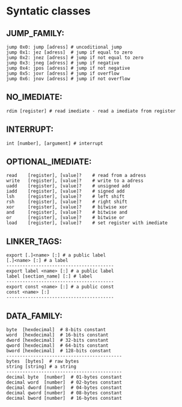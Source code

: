 # Syntatic classes

## JUMP_FAMILY:

    jump 0x0: jump [adress] # uncoditional jump
    jump 0x1: jez [adress]  # jump if equal to zero
    jump 0x2: jnez [adress] # jump if not equal to zero
    jump 0x3: jneg [adress] # jump if negative
    jump 0x4: jpos [adress] # jump if not negative
    jump 0x5: jovr [adress] # jump if overflow
    jump 0x6: jnov [adress] # jump if not overflow
    
## NO_IMEDIATE:

    rdim [register] # read imediate - read a imediate from register
    
## INTERRUPT:

    int [number], [argument] # interrupt 
    
## OPTIONAL_IMEDIATE:

    read    [register], [value]?	# read from a adress
    write   [register], [value]?	# write to a adress
    uadd    [register], [value]?	# unsigned add
    iadd    [register], [value]?	# signed add
    lsh	    [register], [value]?	# left shift
    rsh	    [register], [value]?	# right shift
    xor	    [register], [value]?	# bitwise xor
    and	    [register], [value]?	# bitwise and
    or	    [register], [value]?	# bitwise or
    load    [register], [value]?	# set register with imediate
    
## LINKER_TAGS:


    export [.]<name> [:] # a public label 
    [.]<name> [:] # a label
    ----------------------------------------
    export label <name> [:] # a public label
    label [section_name] [:] # label
    ----------------------------------------
    export const <name> [:] # a public const
    const <name> [:]
    ----------------------------------------
    
    
## DATA_FAMILY:

    byte  [hexdecimal]  # 8-bits constant
    word  [hexdecimal]  # 16-bits constant
    dword [hexdecimal]  # 32-bits constant
    qword [hexdecimal]  # 64-bits constant
    bword [hexdecimal]  # 128-bits constant
    -------------------------------------------
    bytes  [bytes]  # raw bytes
    string [string] # a string
    -------------------------------------------
    decimal byte  [number]  # 01-bytes constant
    decimal word  [number]  # 02-bytes constant
    decimal dword [number]  # 04-bytes constant
    decimal qword [number]  # 08-bytes constant
    decimal bword [number]  # 16-bytes constant
    
